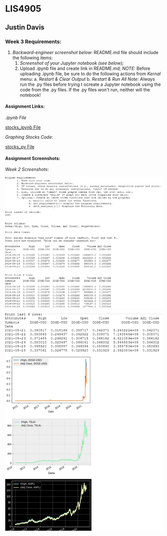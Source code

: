 # LIS4905

## Justin Davis

### Week 3 Requirements:

1. *Backward-engineer screenshot below:* README.md file should include the following items:
    1. *Screenshot of your Jupyter notebook (see below);*
    2. Upload .ipynb file and create link in README.md;
        *NOTE:* Before uploading .ipynb file, be sure to do the following actions from *Kernal* menu:
            a. *Restart & Clear Output*
            b. *Restart & Run All*
    *Note: Always* run the .py files before trying t ocreate a Jupyter notebook using the code from the .py files. If the .py files won't run, neither will the notebook!

#### Assignment Links:

*.ipynb File*

[stocks_ipynb File](docs/graphing_stocks_notebook.ipynb)

*Graphing Stocks Code*:

[stocks_py File](docs/week3_stocks.py)

#### Assignment Screenshots:

*Week 2 Screenshots*:

![Graphing Stocks](img/graph1.png)

![Graphing Stocks](img/graph2.png)